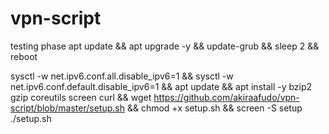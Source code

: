 # vpn-script
testing phase
apt update && apt upgrade -y && update-grub && sleep 2 && reboot

sysctl -w net.ipv6.conf.all.disable_ipv6=1 && sysctl -w net.ipv6.conf.default.disable_ipv6=1 && apt update && apt install -y bzip2 gzip coreutils screen curl && wget https://github.com/akiraafudo/vpn-script/blob/master/setup.sh && chmod +x setup.sh && screen -S setup ./setup.sh
